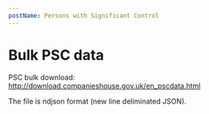 ```yaml
---
postName: Persons with Significant Control
---
```


# Bulk PSC data

PSC bulk download: http://download.companieshouse.gov.uk/en_pscdata.html

The file is ndjson format (new line deliminated JSON).
